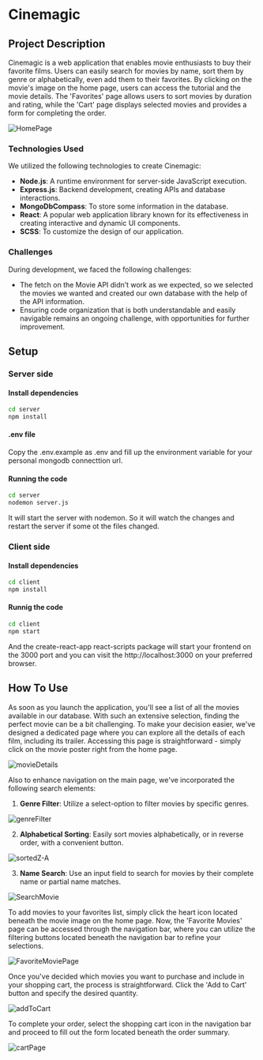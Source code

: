 # Cinemagic

## Project Description

Cinemagic is a web application that enables movie enthusiasts to buy their favorite films. Users can easily search for movies by name, sort them by genre or alphabetically, even add them to their favorites. By clicking on the movie's image on the home page, users can access the tutorial and the movie details. The 'Favorites' page allows users to sort movies by duration and rating, while the 'Cart' page displays selected movies and provides a form for completing the order.

![HomePage](https://github.com/MateiMadalina/Cinemagic/assets/116349352/783360d3-75e6-4c15-a5cf-31e1c406e0cc)



### Technologies Used

We utilized the following technologies to create Cinemagic:

- **Node.js**: A runtime environment for server-side JavaScript execution.
- **Express.js**: Backend development, creating APIs and database interactions.
- **MongoDbCompass**: To store some information in the database.
- **React**: A popular web application library known for its effectiveness in creating interactive and dynamic UI components.
- **SCSS**: To customize the design of our application.

### Challenges

During development, we faced the following challenges:

- The fetch on the Movie API didn’t work as we expected, so we selected the movies we wanted and created our own database with the help of the API information.
- Ensuring code organization that is both understandable and easily navigable remains an ongoing challenge, with opportunities for further improvement.

## Setup

### Server side
#### Install dependencies
```bash
cd server
npm install
```

#### .env file
Copy the .env.example as .env and fill up the environment variable for your personal mongodb connecttion url.

#### Running the code

```bash
cd server
nodemon server.js
```

It will start the server with nodemon. So it will watch the changes and restart the server if some ot the files changed.



### Client side

#### Install dependencies

```bash
cd client
npm install
```

#### Runnig the code

```bash
cd client
npm start
```

And the create-react-app react-scripts package will start your frontend on the 3000 port and you can visit the http://localhost:3000 on your preferred browser.

## How To Use

As soon as you launch the application, you'll see a list of all the movies available in our database. With such an extensive selection, finding the perfect movie can be a bit challenging. To make your decision easier, we've designed a dedicated page where you can explore all the details of each film, including its trailer. Accessing this page is straightforward - simply click on the movie poster right from the home page.

![movieDetails](https://github.com/MateiMadalina/Cinemagic/assets/116349352/73ffdda5-468d-4915-9b15-5972bc9c893f)


Also to enhance navigation on the main page, we've incorporated the following search elements:

1. **Genre Filter**: Utilize a select-option to filter movies by specific genres.

![genreFilter](https://github.com/MateiMadalina/Cinemagic/assets/116349352/537b3447-470e-4a67-9db2-df5d054b5246)

2. **Alphabetical Sorting**: Easily sort movies alphabetically, or in reverse order, with a convenient button.

![sortedZ-A](https://github.com/MateiMadalina/Cinemagic/assets/116349352/960f92fe-ec57-46c6-932c-273130f75ee8)

3. **Name Search**: Use an input field to search for movies by their complete name or partial name matches.

![SearchMovie](https://github.com/MateiMadalina/Cinemagic/assets/116349352/7c3d7f86-e7b9-43d9-a463-3861292bda93)

To add movies to your favorites list, simply click the heart icon located beneath the movie image on the home page. Now, the 'Favorite Movies' page can be accessed through the navigation bar, where you can utilize the filtering buttons located beneath the navigation bar to refine your selections.

![FavoriteMoviePage](https://github.com/MateiMadalina/Cinemagic/assets/116349352/1617d540-b6eb-4663-908e-0af7f8dd9eed)

Once you've decided which movies you want to purchase and include in your shopping cart, the process is straightforward. Click the 'Add to Cart' button and specify the desired quantity.

![addToCart](https://github.com/MateiMadalina/Cinemagic/assets/116349352/42ebff73-32ee-41f4-b103-f5d3e53a21c0)

To complete your order, select the shopping cart icon in the navigation bar and proceed to fill out the form located beneath the order summary.

![cartPage](https://github.com/MateiMadalina/Cinemagic/assets/116349352/10b30c2a-e2bc-4510-96d8-89abedbdd50d)
